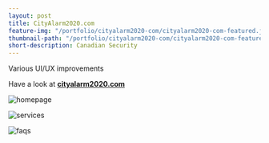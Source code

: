 ```yaml
---
layout: post
title: CityAlarm2020.com
feature-img: "/portfolio/cityalarm2020-com/cityalarm2020-com-featured.jpg"
thumbnail-path: "/portfolio/cityalarm2020-com/cityalarm2020-com-featured.jpg"
short-description: Canadian Security
---
```

Various UI/UX improvements 

Have a look at **[cityalarm2020.com](http://cityalarm2020.com "cityalarm2020.com")**

![homepage](/portfolio/cityalarm2020-com/homepage.jpg)

![services](/portfolio/cityalarm2020-com/services.jpg)

![faqs](/portfolio/cityalarm2020-com/faqs.jpg)